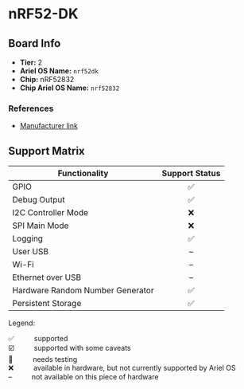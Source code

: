# nRF52-DK

## Board Info

- **Tier:** 2
- **Ariel OS Name:** `nrf52dk`
- **Chip:** nRF52832
- **Chip Ariel OS Name:** `nrf52832`

### References

- [Manufacturer link](https://web.archive.org/web/20250311221943/https://www.nordicsemi.com/Products/Development-hardware/nRF52-DK)

## Support Matrix

|Functionality|Support Status|
|---|:---:|
|GPIO|<span title="supported">✅</span>|
|Debug Output|<span title="supported">✅</span>|
|I2C Controller Mode|<span title="available in hardware, but not currently supported by Ariel OS">❌</span>|
|SPI Main Mode|<span title="available in hardware, but not currently supported by Ariel OS">❌</span>|
|Logging|<span title="supported">✅</span>|
|User USB|<span title="not available on this piece of hardware">–</span>|
|Wi-Fi|<span title="not available on this piece of hardware">–</span>|
|Ethernet over USB|<span title="not available on this piece of hardware">–</span>|
|Hardware Random Number Generator|<span title="supported">✅</span>|
|Persistent Storage|<span title="supported">✅</span>|

<p>Legend:</p>

<dl>
  <div>
    <dt>✅</dt><dd>supported</dd>
  </div>
  <div>
    <dt>☑️</dt><dd>supported with some caveats</dd>
  </div>
  <div>
    <dt>🚦</dt><dd>needs testing</dd>
  </div>
  <div>
    <dt>❌</dt><dd>available in hardware, but not currently supported by Ariel OS</dd>
  </div>
  <div>
    <dt>–</dt><dd>not available on this piece of hardware</dd>
  </div>
</dl>
<style>
dt, dd {
  display: inline;
}
</style>
